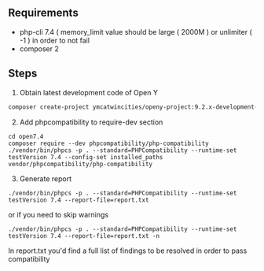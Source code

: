 ## Requirements

* php-cli 7.4 ( memory_limit value should be large ( 2000M ) or unlimiter ( -1 ) in order to not fail
* composer 2

## Steps

1. Obtain latest development code of Open Y

```sh
composer create-project ymcatwincities/openy-project:9.2.x-development-dev openy7.4
```

2. Add phpcompatibility to require-dev section

```
cd open7.4
composer require --dev phpcompatibility/php-compatibility
./vendor/bin/phpcs -p . --standard=PHPCompatibility --runtime-set testVersion 7.4 --config-set installed_paths vendor/phpcompatibility/php-compatibility
```

3. Generate report

```
./vendor/bin/phpcs -p . --standard=PHPCompatibility --runtime-set testVersion 7.4 --report-file=report.txt
```

or if you need to skip warnings

```
./vendor/bin/phpcs -p . --standard=PHPCompatibility --runtime-set testVersion 7.4 --report-file=report.txt -n
```

In report.txt you'd find a full list of findings to be resolved in order to pass compatibility





